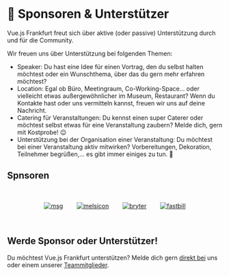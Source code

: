 # :star2: Sponsoren & Unterstützer

Vue.js Frankfurt freut sich über aktive (oder passive) Unterstützung durch und für die Community.

Wir freuen uns über Unterstützung bei folgenden Themen:
* Speaker: Du hast eine Idee für einen Vortrag, den du selbst halten möchtest oder ein Wunschthema, über das du gern mehr erfahren möchtest?
* Location: Egal ob Büro, Meetingraum, Co-Working-Space… oder vielleicht etwas außergewöhnlicher im Museum, Restaurant? Wenn du Kontakte hast oder uns vermitteln kannst, freuen wir uns auf deine Nachricht.
* Catering für Veranstaltungen: Du kennst einen super Caterer oder möchtest selbst etwas für eine Veranstaltung zaubern? Melde dich, gern mit Kostprobe! :wink:
* Unterstützung bei der Organisation einer Veranstaltung: Du möchtest bei einer Veranstaltung aktiv mitwirken? Vorbereitungen, Dekoration, Teilnehmer begrüßen,… es gibt immer einiges zu tun. :slightly_smiling_face:

## Spnsoren

<div align="center" style="display: flex; flex-wrap: wrap; justify-content: center; align-items: center; padding: 1rem 0;">
  <a href="https://msg.group" rel="noopener noreferrer" target="_blank" title="msg website" style="display: block; margin: 1rem;">
  <img src="/sponsors/msg.svg" alt="msg"></a>
  <a href="https://melsicon.de" rel="noopener noreferrer" target="_blank" title="melsicon website" style="display: block; margin: 1rem;">
  <img src="/sponsors/melsicon.svg" alt="melsicon"></a>
  <a href="https://bryter.io" rel="noopener noreferrer" target="_blank" title="bryter website" style="display: block; margin: 1rem;">
  <img src="/sponsors/bryter.svg" alt="bryter"></a>
  <a href="https://fastbill.com" rel="noopener noreferrer" target="_blank" title="fastbill website" style="display: block; margin: 1rem;">
  <img src="/sponsors/fastbill.png" alt="fastbill"></a>
</div>

## Werde Sponsor oder Unterstützer!

Du möchtest Vue.js Frankfurt unterstützen? Melde dich gern [direkt bei](./contact.md) uns oder einem unserer [Teammitglieder](./team.md).
